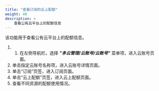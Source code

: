 ```yaml
---
title: "查看订阅的云上配额"
weight: 40
description: >
    查看公有云平台上的配额信息
---
```


该功能用于查看公有云平台上的配额信息。

1. 1. 在左侧导航栏，选择 **_"多云管理/云账号/云账号"_** 菜单项，进入云账号页面。
2. 单击指定云账号名称项，进入云账号详情页面。
2. 单击“订阅”页签，进入订阅页面。
3. 单击“云上配额”页签，进入云上配额页面。
4. 查看不同资源的配额使用情况。